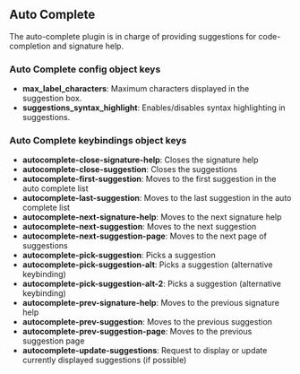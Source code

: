 ## Auto Complete

The auto-complete plugin is in charge of providing suggestions for code-completion and signature help.

### Auto Complete config object keys

* **max_label_characters**: Maximum characters displayed in the suggestion box.
* **suggestions_syntax_highlight**: Enables/disables syntax highlighting in suggestions.

### Auto Complete keybindings object keys

* **autocomplete-close-signature-help**: Closes the signature help
* **autocomplete-close-suggestion**: Closes the suggestions
* **autocomplete-first-suggestion**: Moves to the first suggestion in the auto complete list
* **autocomplete-last-suggestion**: Moves to the last suggestion in the auto complete list
* **autocomplete-next-signature-help**: Moves to the next signature help
* **autocomplete-next-suggestion**: Moves to the next suggestion
* **autocomplete-next-suggestion-page**: Moves to the next page of suggestions
* **autocomplete-pick-suggestion**: Picks a suggestion
* **autocomplete-pick-suggestion-alt**: Picks a suggestion (alternative keybinding)
* **autocomplete-pick-suggestion-alt-2**: Picks a suggestion (alternative keybinding)
* **autocomplete-prev-signature-help**: Moves to the previous signature help
* **autocomplete-prev-suggestion**: Moves to the previous suggestion
* **autocomplete-prev-suggestion-page**: Moves to the previous suggestion page
* **autocomplete-update-suggestions**: Request to display or update currently displayed suggestions (if possible)
